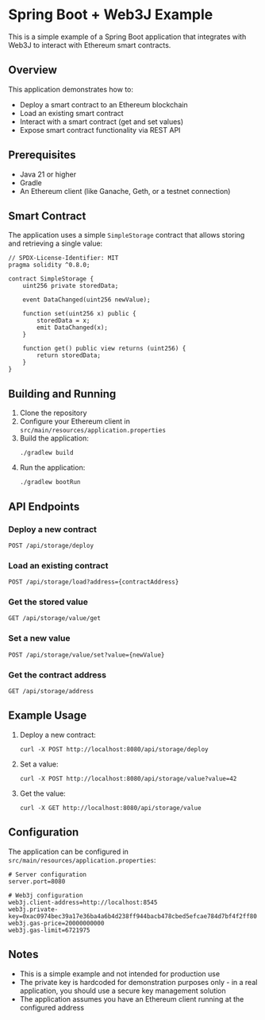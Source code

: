 # Spring Boot + Web3J Example

This is a simple example of a Spring Boot application that integrates with Web3J to interact with Ethereum smart contracts.

## Overview

This application demonstrates how to:
- Deploy a smart contract to an Ethereum blockchain
- Load an existing smart contract
- Interact with a smart contract (get and set values)
- Expose smart contract functionality via REST API

## Prerequisites

- Java 21 or higher
- Gradle
- An Ethereum client (like Ganache, Geth, or a testnet connection)

## Smart Contract

The application uses a simple `SimpleStorage` contract that allows storing and retrieving a single value:

```solidity
// SPDX-License-Identifier: MIT
pragma solidity ^0.8.0;

contract SimpleStorage {
    uint256 private storedData;
    
    event DataChanged(uint256 newValue);
    
    function set(uint256 x) public {
        storedData = x;
        emit DataChanged(x);
    }
    
    function get() public view returns (uint256) {
        return storedData;
    }
}
```

## Building and Running

1. Clone the repository
2. Configure your Ethereum client in `src/main/resources/application.properties`
3. Build the application:
   ```
   ./gradlew build
   ```
4. Run the application:
   ```
   ./gradlew bootRun
   ```

## API Endpoints

### Deploy a new contract
```
POST /api/storage/deploy
```

### Load an existing contract
```
POST /api/storage/load?address={contractAddress}
```

### Get the stored value
```
GET /api/storage/value/get
```

### Set a new value
```
POST /api/storage/value/set?value={newValue}
```

### Get the contract address
```
GET /api/storage/address
```

## Example Usage

1. Deploy a new contract:
   ```
   curl -X POST http://localhost:8080/api/storage/deploy
   ```

2. Set a value:
   ```
   curl -X POST http://localhost:8080/api/storage/value?value=42
   ```

3. Get the value:
   ```
   curl -X GET http://localhost:8080/api/storage/value
   ```

## Configuration

The application can be configured in `src/main/resources/application.properties`:

```properties
# Server configuration
server.port=8080

# Web3j configuration
web3j.client-address=http://localhost:8545
web3j.private-key=0xac0974bec39a17e36ba4a6b4d238ff944bacb478cbed5efcae784d7bf4f2ff80
web3j.gas-price=20000000000
web3j.gas-limit=6721975
```

## Notes

- This is a simple example and not intended for production use
- The private key is hardcoded for demonstration purposes only - in a real application, you should use a secure key management solution
- The application assumes you have an Ethereum client running at the configured address